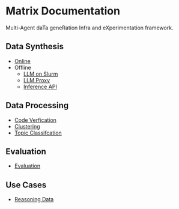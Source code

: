 # Matrix Documentation

Multi-Agent daTa geneRation Infra and eXperimentation framework.

## Data Synthesis

- [Online](online_synthesis.md)
- Offline
  - [LLM on Slurm](offline_synthesis/llm_slurm.md)
  - [LLM Proxy](offline_synthesis/llm_proxy.md)
  - [Inference API](offline_synthesis/inference_api.md)

## Data Processing

- [Code Verfication](code_verification.md)
- [Clustering](clustering.md)
- [Topic Classifcation](topic_classification.md)

## Evaluation
- [Evaluation](evaluation.md)

## Use Cases
- [Reasoning Data](reasoning_data.md)
